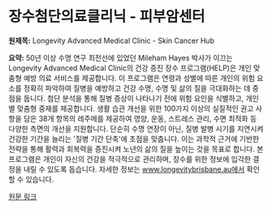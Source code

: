 # 장수첨단의료클리닉 - 피부암센터

**원제목:** Longevity Advanced Medical Clinic - Skin Cancer Hub

**요약:** 50년 이상 수명 연구 최전선에 있었던 Mileham Hayes 박사가 이끄는 Longevity Advanced Medical Clinic의 건강 증진 장수 프로그램(HELP)은 개인 맞춤형 예방 의료 서비스를 제공합니다.  이 프로그램은 연령과 성별에 따른 개인의 위험 요소를 정확히 파악하여 질병을 예방하고 건강 수명, 수명 및 삶의 질을 극대화하는 데 중점을 둡니다.  첨단 분석을 통해 질병 증상이 나타나기 전에 위험 요인을 식별하고,  개인별 맞춤형 중재를 제공합니다.  생활 습관 개선을 위한 100가지 이상의 실질적인 권고 사항을 담은 38개 항목의 레주메를 제공하여 영양, 운동, 스트레스 관리, 수면 최적화 등 다양한 측면의 개선을 지원합니다.  단순히 수명 연장이 아닌, 질병 발병 시기를 지연시켜 건강한 기간을 늘리는 '질병 기간 단축'에 초점을 맞춥니다.  이는 과학적 근거에 기반한 전략을 통해 활력과 회복력을 증진시켜 노년의 삶의 질을 높이는 것을 목표로 합니다.  본 프로그램은 개인이 자신의 건강을 적극적으로 관리하며,  장수를 위한 정보에 입각한 결정을 내릴 수 있도록 돕습니다.  자세한 정보는 www.longevitybrisbane.au에서 확인할 수 있습니다.

[원문 링크](https://www.skincancerhub.au/services/longevity-advanced-medical-clinic/)
